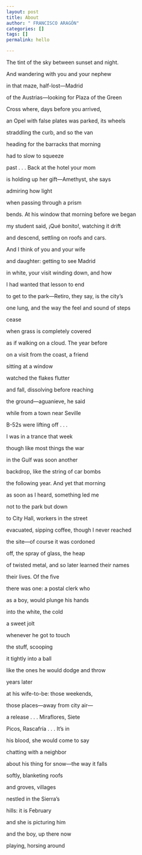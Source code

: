 ```yaml
---
layout: post
title: About
author: " FRANCISCO ARAGÓN"
categories: []
tags: []
permalink: hello

---
```

The tint of the sky between sunset and night.

 

And wandering with you and your nephew

in that maze, half-lost—Madrid

of the Austrias—looking for Plaza of the Green

 

Cross where, days before you arrived,

an Opel with false plates was parked, its wheels

straddling the curb, and so the van

 

heading for the barracks that morning

had to slow to squeeze

past . . . Back at the hotel your mom

 

is holding up her gift—Amethyst, she says

admiring how light

when passing through a prism

 

bends. At his window that morning before we began

my student said, ¡Qué bonito!, watching it drift

and descend, settling on roofs and cars.

 

And I think of you and your wife

and daughter: getting to see Madrid

in white, your visit winding down, and how

 

I had wanted that lesson to end

to get to the park—Retiro, they say, is the city’s

one lung, and the way the feel and sound of steps

 

cease

when grass is completely covered

as if walking on a cloud. The year before

 

on a visit from the coast, a friend

sitting at a window

watched the flakes flutter

 

and fall, dissolving before reaching

the ground—aguanieve, he said

while from a town near Seville

 

B-52s were lifting off . . .

I was in a trance that week

though like most things the war

 

in the Gulf was soon another

backdrop, like the string of car bombs

the following year. And yet that morning

 

as soon as I heard, something led me

not to the park but down

to City Hall, workers in the street

 

evacuated, sipping coffee, though I never reached

the site—of course it was cordoned

off, the spray of glass, the heap

 

of twisted metal, and so later learned their names

their lives. Of the five

there was one: a postal clerk who

 

as a boy, would plunge his hands

into the white, the cold

a sweet jolt

 

whenever he got to touch

the stuff, scooping

it tightly into a ball

 

like the ones he would dodge and throw

years later

at his wife-to-be: those weekends,

 

those places—away from city air—

a release . . . Miraflores, Siete

Picos, Rascafría . . . It’s in

 

his blood, she would come to say

chatting with a neighbor

about his thing for snow—the way it falls

 

softly, blanketing roofs

and groves, villages

nestled in the Sierra’s

 

hills: it is February

and she is picturing him

and the boy, up there now

 

playing, horsing around
